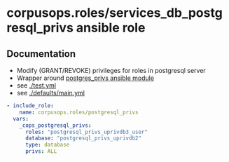 # corpusops.roles/services_db_postgresql_privs ansible role
## Documentation

- Modify (GRANT/REVOKE) privileges for roles  in postgresql server
- Wrapper around [postgres_privs ansible module](http://docs.ansible.com/ansible/latest/postgresql_privs_module.html)
- see [./test.yml](./test.yml)
- see [./defaults/main.yml](./defaults/main.yml)

```yaml
- include_role:
    name: corpusops.roles/postgresql_privs
  vars:
    _cops_postgresql_privs:
      roles: "postgresql_privs_uprivdb3_user"
      database: "postgresql_privs_uprivdb2"
      type: database
      privs: ALL
```
